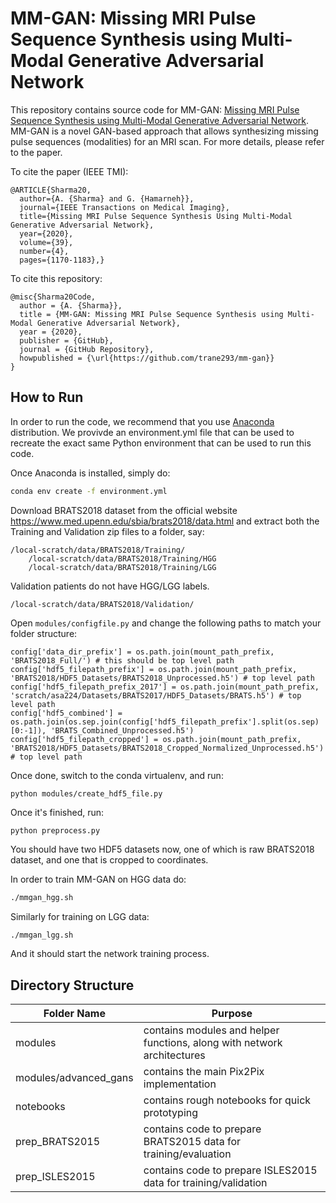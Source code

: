 # MM-GAN: Missing MRI Pulse Sequence Synthesis using Multi-Modal Generative Adversarial Network 

This repository contains source code for MM-GAN: [Missing MRI Pulse Sequence Synthesis using Multi-Modal Generative Adversarial Network](https://ieeexplore.ieee.org/document/8859286). MM-GAN is a novel GAN-based approach that allows synthesizing missing pulse sequences (modalities) for an MRI scan. For more details, please refer to the paper. 

To cite the paper (IEEE TMI):
```
@ARTICLE{Sharma20,
  author={A. {Sharma} and G. {Hamarneh}},
  journal={IEEE Transactions on Medical Imaging}, 
  title={Missing MRI Pulse Sequence Synthesis Using Multi-Modal Generative Adversarial Network}, 
  year={2020},
  volume={39},
  number={4},
  pages={1170-1183},}
```

To cite this repository:
```
@misc{Sharma20Code,
  author = {A. {Sharma}},
  title = {MM-GAN: Missing MRI Pulse Sequence Synthesis using Multi-Modal Generative Adversarial Network},
  year = {2020},
  publisher = {GitHub},
  journal = {GitHub Repository},
  howpublished = {\url{https://github.com/trane293/mm-gan}}
}
```

## How to Run
In order to run the code, we recommend that you use [Anaconda](https://docs.anaconda.com/anaconda/install/) distribution. We provivde an environment.yml file that can be used to recreate the exact same Python environment that can be used to run this code.

Once Anaconda is installed, simply do:
```sh
conda env create -f environment.yml
```

Download BRATS2018 dataset from the official website https://www.med.upenn.edu/sbia/brats2018/data.html and extract both the Training and Validation zip files to a folder, say:

```
/local-scratch/data/BRATS2018/Training/
    /local-scratch/data/BRATS2018/Training/HGG
    /local-scratch/data/BRATS2018/Training/LGG
```
Validation patients do not have HGG/LGG labels. 
```
/local-scratch/data/BRATS2018/Validation/
```

Open `modules/configfile.py` and change the following paths to match your folder structure:

```
config['data_dir_prefix'] = os.path.join(mount_path_prefix, 'BRATS2018_Full/') # this should be top level path
config['hdf5_filepath_prefix'] = os.path.join(mount_path_prefix, 'BRATS2018/HDF5_Datasets/BRATS2018_Unprocessed.h5') # top level path
config['hdf5_filepath_prefix_2017'] = os.path.join(mount_path_prefix, 'scratch/asa224/Datasets/BRATS2017/HDF5_Datasets/BRATS.h5') # top level path
config['hdf5_combined'] = os.path.join(os.sep.join(config['hdf5_filepath_prefix'].split(os.sep)[0:-1]), 'BRATS_Combined_Unprocessed.h5')
config['hdf5_filepath_cropped'] = os.path.join(mount_path_prefix, 'BRATS2018/HDF5_Datasets/BRATS2018_Cropped_Normalized_Unprocessed.h5') # top level path
```

Once done, switch to the conda virtualenv, and run:

`python modules/create_hdf5_file.py`

Once it's finished, run:

`python preprocess.py`

You should have two HDF5 datasets now, one of which is raw BRATS2018 dataset, and one that is cropped to coordinates. 

In order to train MM-GAN on HGG data do:
```sh
./mmgan_hgg.sh
```

Similarly for training on LGG data:
```sh
./mmgan_lgg.sh
```
And it should start the network training process. 

## Directory Structure
| Folder Name | Purpose |
| ------ | ------ |
| modules | contains modules and helper functions, along with network architectures|
| modules/advanced_gans | contains the main Pix2Pix implementation|
| notebooks | contains rough notebooks for quick prototyping|
|prep_BRATS2015| contains code to prepare BRATS2015 data for training/evaluation|
|prep_ISLES2015| contains code to prepare ISLES2015 data for training/validation|